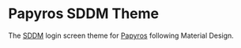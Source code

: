 Papyros SDDM Theme
==================

The [SDDM](https://github.com/sddm/sddm) login screen theme for [Papyros](http://papyros.io) following Material Design.
